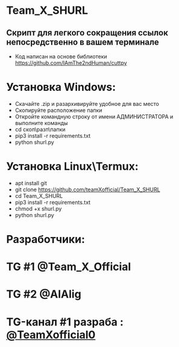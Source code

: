 # Team_X_SHURL
## Скрипт для легкого сокращения ссылок непосредственно в вашем терминале
* Код написан на основе библиотеки https://github.com/IAmThe2ndHuman/cuttpy

# Установка Windows:
* Скачайте .zip и разархивируйте удобное для вас место
* Скопируйте расположение папки
* Откройте командную строку от имени АДМИНИСТРАТОРА и выполните команды
* cd скоп\разп\папки
* pip3 install -r requirements.txt
* python shurl.py

# Установка Linux\Termux:
* apt install git
* git clone https://github.com/teamXofficial/Team_X_SHURL
* cd Team_X_SHURL
* pip3 install -r requirements.txt
* chmod +x shurl.py
* python shurl.py

# Разработчики:
# TG #1 @Team_X_Official
# TG #2 @AlAlig
# TG-канал #1 разраба : [ @TeamXofficial0 ](https://t.me/TeamXofficial0)
